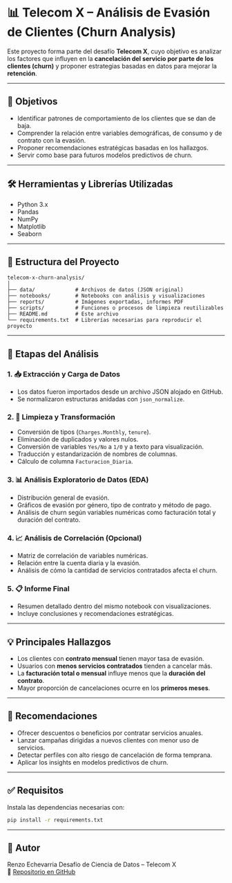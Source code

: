 # 📊 Telecom X – Análisis de Evasión de Clientes (Churn Analysis)

Este proyecto forma parte del desafío **Telecom X**, cuyo objetivo es analizar los factores que influyen en la **cancelación del servicio por parte de los clientes (churn)** y proponer estrategias basadas en datos para mejorar la **retención**.

---

## 📌 Objetivos

- Identificar patrones de comportamiento de los clientes que se dan de baja.
- Comprender la relación entre variables demográficas, de consumo y de contrato con la evasión.
- Proponer recomendaciones estratégicas basadas en los hallazgos.
- Servir como base para futuros modelos predictivos de churn.

---

## 🛠️ Herramientas y Librerías Utilizadas

- Python 3.x  
- Pandas  
- NumPy  
- Matplotlib  
- Seaborn

---

## 📂 Estructura del Proyecto

```text
telecom-x-churn-analysis/
│
├── data/             # Archivos de datos (JSON original)
├── notebooks/        # Notebooks con análisis y visualizaciones
├── reports/          # Imágenes exportadas, informes PDF
├── scripts/          # Funciones o procesos de limpieza reutilizables
├── README.md         # Este archivo
└── requirements.txt  # Librerías necesarias para reproducir el proyecto 
```

---

## 🧪 Etapas del Análisis

### 1. 📥 Extracción y Carga de Datos
- Los datos fueron importados desde un archivo JSON alojado en GitHub.
- Se normalizaron estructuras anidadas con `json_normalize`.

### 2. 🧹 Limpieza y Transformación
- Conversión de tipos (`Charges.Monthly`, `tenure`).
- Eliminación de duplicados y valores nulos.
- Conversión de variables `Yes/No` a `1/0` y a texto para visualización.
- Traducción y estandarización de nombres de columnas.
- Cálculo de columna `Facturacion_Diaria`.

### 3. 📊 Análisis Exploratorio de Datos (EDA)
- Distribución general de evasión.
- Gráficos de evasión por género, tipo de contrato y método de pago.
- Análisis de churn según variables numéricas como facturación total y duración del contrato.

### 4. 📈 Análisis de Correlación (Opcional)
- Matriz de correlación de variables numéricas.
- Relación entre la cuenta diaria y la evasión.
- Análisis de cómo la cantidad de servicios contratados afecta el churn.

### 5. 📋 Informe Final
- Resumen detallado dentro del mismo notebook con visualizaciones.
- Incluye conclusiones y recomendaciones estratégicas.

---

## 💡 Principales Hallazgos

- Los clientes con **contrato mensual** tienen mayor tasa de evasión.
- Usuarios con **menos servicios contratados** tienden a cancelar más.
- La **facturación total o mensual** influye menos que la **duración del contrato**.
- Mayor proporción de cancelaciones ocurre en los **primeros meses**.

---

## 🧠 Recomendaciones

- Ofrecer descuentos o beneficios por contratar servicios anuales.
- Lanzar campañas dirigidas a nuevos clientes con menor uso de servicios.
- Detectar perfiles con alto riesgo de cancelación de forma temprana.
- Aplicar los insights en modelos predictivos de churn.

---

## ✅ Requisitos

Instala las dependencias necesarias con:

```bash
pip install -r requirements.txt
```

---

## 🤝 Autor

Renzo Echevarria 
Desafío de Ciencia de Datos – Telecom X  
🔗 [Repositorio en GitHub](https://github.com/tu-usuario/telecom-x-churn-analysis)
